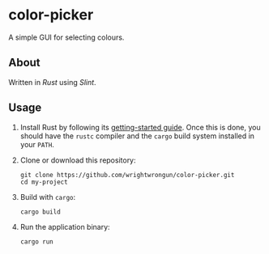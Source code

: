# color-picker

A simple GUI for selecting colours.

## About

Written in *Rust* using *Slint*.

## Usage

1. Install Rust by following its [getting-started guide](https://www.rust-lang.org/learn/get-started).
   Once this is done, you should have the `rustc` compiler and the `cargo` build system installed in your `PATH`.
   
2. Clone or download this repository:
    ```
    git clone https://github.com/wrightwrongun/color-picker.git
    cd my-project
    ```
3. Build with `cargo`:
    ```
    cargo build
    ```
4. Run the application binary:
    ```
    cargo run
    ```
